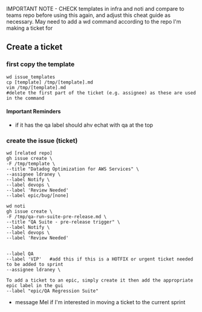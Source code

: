 

IMPORTANT NOTE - CHECK templates in infra and noti and compare to teams repo before using this again, and adjust this cheat guide as necessary.  May need to add a wd command according to the repo I'm making a ticket for




## Create a ticket
### first copy the template
```
wd issue_templates
cp [template] /tmp/[template].md
vim /tmp/[template].md
#delete the first part of the ticket (e.g. assignee) as these are used in the command
```
#### Important Reminders
* if it has the qa label should ahv echat with qa at the top

### create the issue (ticket)
```
wd [related repo]
gh issue create \
-F /tmp/template \
--title "Datadog Optimization for AWS Services" \
--assignee ldraney \
--label Notify \
--label devops \
--label 'Review Needed'
--label epic/bug/[none]
```
```
wd noti
gh issue create \
-F /tmp/qa-run-suite-pre-release.md \
--title "QA Suite - pre-release trigger" \
--label Notify \
--label devops \
--label 'Review Needed' 


--label QA
--label 'VIP'   #add this if this is a HOTFIX or urgent ticket needed to be added to sprint
--assignee ldraney \

To add a ticket to an epic, simply create it then add the appropriate epic label in the gui
--label "epic/QA Regression Suite"
```

- message Mel if I'm interested in moving a ticket to the current sprint
